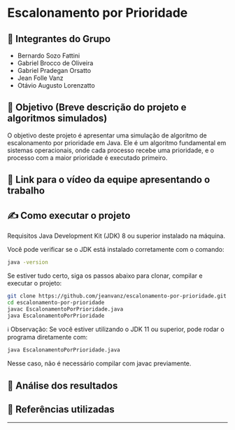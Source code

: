 # Escalonamento por Prioridade

## :bust_in_silhouette: Integrantes do Grupo
- Bernardo Sozo Fattini
- Gabriel Brocco de Oliveira
- Gabriel Pradegan Orsatto
- Jean Folle Vanz
- Otávio Augusto Lorenzatto

## :pushpin: Objetivo (Breve descrição do projeto e algoritmos simulados)
O objetivo deste projeto é apresentar uma simulação de algoritmo de escalonamento por prioridade em Java. Ele é um algoritmo fundamental em sistemas operacionais, onde cada processo recebe uma prioridade, e o processo com a maior prioridade é executado primeiro.

## 📼 Link para o vídeo da equipe apresentando o trabalho

## ✍️ Como executar o projeto

Requisitos
    Java Development Kit (JDK) 8 ou superior instalado na máquina.

Você pode verificar se o JDK está instalado corretamente com o comando:

```bash
java -version
```
Se estiver tudo certo, siga os passos abaixo para clonar, compilar e executar o projeto:

```bash
git clone https://github.com/jeanvanz/escalonamento-por-prioridade.git
cd escalonamento-por-prioridade
javac EscalonamentoPorPrioridade.java
java EscalonamentoPorPrioridade
```
ℹ️ Observação: Se você estiver utilizando o JDK 11 ou superior, pode rodar o programa diretamente com:
```bash
java EscalonamentoPorPrioridade.java
```
Nesse caso, não é necessário compilar com javac previamente.

## 📝 Análise dos resultados


## 🔎 Referências utilizadas



---
